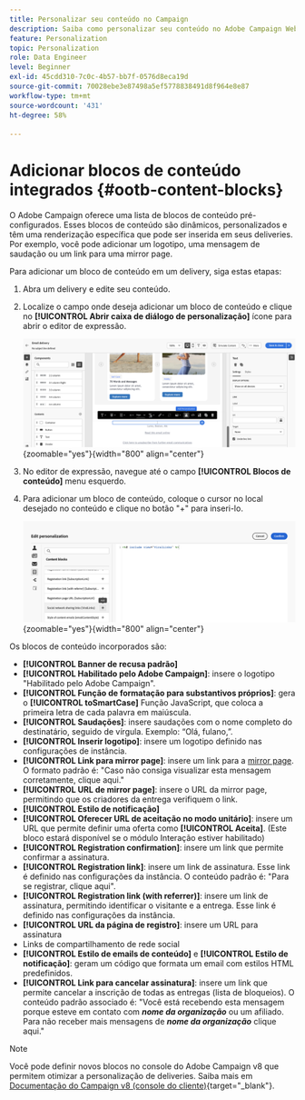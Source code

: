 ```yaml
---
title: Personalizar seu conteúdo no Campaign
description: Saiba como personalizar seu conteúdo no Adobe Campaign Web
feature: Personalization
topic: Personalization
role: Data Engineer
level: Beginner
exl-id: 45cdd310-7c0c-4b57-bb7f-0576d8eca19d
source-git-commit: 70028ebe3e87498a5ef5778838491d8f964e8e87
workflow-type: tm+mt
source-wordcount: '431'
ht-degree: 58%

---
```


# Adicionar blocos de conteúdo integrados {#ootb-content-blocks}

O Adobe Campaign oferece uma lista de blocos de conteúdo pré-configurados. Esses blocos de conteúdo são dinâmicos, personalizados e têm uma renderização específica que pode ser inserida em seus deliveries. Por exemplo, você pode adicionar um logotipo, uma mensagem de saudação ou um link para uma mirror page.

Para adicionar um bloco de conteúdo em um delivery, siga estas etapas:

1. Abra um delivery e edite seu conteúdo.

1. Localize o campo onde deseja adicionar um bloco de conteúdo e clique no **[!UICONTROL Abrir caixa de diálogo de personalização]** ícone para abrir o editor de expressão.

   ![](assets/content-block-access.png){zoomable=&quot;yes&quot;}{width="800" align="center"}

1. No editor de expressão, navegue até o campo **[!UICONTROL Blocos de conteúdo]** menu esquerdo.

1. Para adicionar um bloco de conteúdo, coloque o cursor no local desejado no conteúdo e clique no botão &quot;+&quot; para inseri-lo.

   ![](assets/content-blocks.png){zoomable=&quot;yes&quot;}{width="800" align="center"}

Os blocos de conteúdo incorporados são:

* **[!UICONTROL Banner de recusa padrão]**
* **[!UICONTROL Habilitado pelo Adobe Campaign]**: insere o logotipo &quot;Habilitado pelo Adobe Campaign&quot;.
* **[!UICONTROL Função de formatação para substantivos próprios]**: gera o **[!UICONTROL toSmartCase]** Função JavaScript, que coloca a primeira letra de cada palavra em maiúscula.
* **[!UICONTROL Saudações]**: insere saudações com o nome completo do destinatário, seguido de vírgula. Exemplo: “Olá, fulano,”.
* **[!UICONTROL Inserir logotipo]**: insere um logotipo definido nas configurações de instância.
* **[!UICONTROL Link para mirror page]**: insere um link para a [mirror page](../email/mirror-page.md). O formato padrão é: &quot;Caso não consiga visualizar esta mensagem corretamente, clique aqui.&quot;
* **[!UICONTROL URL de mirror page]**: insere o URL da mirror page, permitindo que os criadores da entrega verifiquem o link.
* **[!UICONTROL Estilo de notificação]**
* **[!UICONTROL Oferecer URL de aceitação no modo unitário]**: insere um URL que permite definir uma oferta como **[!UICONTROL Aceita]**. (Este bloco estará disponível se o módulo Interação estiver habilitado)
* **[!UICONTROL Registration confirmation]**: insere um link que permite confirmar a assinatura.
* **[!UICONTROL Registration link]**: insere um link de assinatura. Esse link é definido nas configurações da instância. O conteúdo padrão é: &quot;Para se registrar, clique aqui&quot;.
* **[!UICONTROL Registration link (with referrer)]**: insere um link de assinatura, permitindo identificar o visitante e a entrega. Esse link é definido nas configurações da instância.
* **[!UICONTROL URL da página de registro]**: insere um URL para assinatura
* Links de compartilhamento de rede social
* **[!UICONTROL Estilo de emails de conteúdo]** e **[!UICONTROL Estilo de notificação]**: geram um código que formata um email com estilos HTML predefinidos.
* **[!UICONTROL Link para cancelar assinatura]**: insere um link que permite cancelar a inscrição de todas as entregas (lista de bloqueios). O conteúdo padrão associado é: &quot;Você está recebendo esta mensagem porque esteve em contato com ***nome da organização*** ou um afiliado. Para não receber mais mensagens de ***nome da organização*** clique aqui.&quot;

>[!NOTE]
>
>Você pode definir novos blocos no console do Adobe Campaign v8 que permitem otimizar a personalização de deliveries. Saiba mais em [Documentação do Campaign v8 (console do cliente)](https://experienceleague.adobe.com/docs/campaign/campaign-v8/campaigns/send/personalize/personalization-blocks.html#create-custom-personalization-blocks){target="_blank"}.
